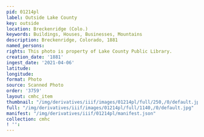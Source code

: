 ```yaml
---
pid: 01214pl
label: Outside Lake County
key: outside
location: Breckenridge (Colo.)
keywords: Buildings, Houses, Businesses, Mountains
description: Breckenridge, Colorado, 1881
named_persons: 
rights: This photo is property of Lake County Public Library.
creation_date: '1881'
ingest_date: '2021-04-06'
latitude: 
longitude: 
format: Photo
source: Scanned Photo
order: '3759'
layout: cmhc_item
thumbnail: "/img/derivatives/iiif/images/01214pl/full/250,/0/default.jpg"
full: "/img/derivatives/iiif/images/01214pl/full/1140,/0/default.jpg"
manifest: "/img/derivatives/iiif/01214pl/manifest.json"
collection: cmhc
! '': 
---
```

